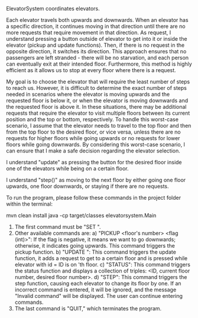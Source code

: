 ElevatorSystem coordinates elevators.

Each elevator travels both upwards and downwards. When an elevator has a specific direction, it continues moving in that direction until there are no more requests that require movement in that direction. As request, I understand pressing a button outside of elevator to get into it or inside the elevator (pickup and update functions). Then, if there is no request in the opposite direction, it switches its direction. This approach ensures that no passengers are left stranded - there will be no starvation, and each person can eventually exit at their intended floor. Furthermore, this method is highly efficient as it allows us to stop at every floor where there is a request.

My goal is to choose the elevator that will require the least number of steps to reach us. However, it is difficult to determine the exact number of steps needed in scenarios where the elevator is moving upwards and the requested floor is below it, or when the elevator is moving downwards and the requested floor is above it. In these situations, there may be additional requests that require the elevator to visit multiple floors between its current position and the top or bottom, respectively.
To handle this worst-case scenario, I assume that the elevator needs to travel to the top floor and then from the top floor to the desired floor, or vice versa, unless there are no requests for higher floors while going upwards or no requests for lower floors while going downwards. By considering this worst-case scenario, I can ensure that I make a safe decision regarding the elevator selection.

I understand "update" as pressing the button for the desired floor inside one of the elevators while being on a certain floor.

I understand "step()" as moving to the next floor by either going one floor upwards, one floor downwards, or staying if there are no requests.

To run the program, please follow these commands in the project folder within the terminal:

mvn clean install
java -cp target/classes elevatorsystem.Main

1. The first command must be "SET <number of elevators> <number of floors>".
2. Other available commands are:
a) "PICKUP <floor's number> <flag (int)>": If the flag is negative, it means we want to go downwards; otherwise, it indicates going upwards. This command triggers the pickup function.
b) "UPDATE <ID> <number of current floor> <number of destination floor>": This command triggers the update function,
it adds a request to get to a certain floor and is pressed while elevator with id = ID is on <number of current floor>'th floor.
c) "STATUS": This command triggers the status function and displays a collection of triples: <ID, current floor number, desired floor number>.
d) "STEP": This command triggers the step function, causing each elevator to change its floor by one.
If an incorrect command is entered, it will be ignored, and the message "Invalid command" will be displayed. The user can continue entering commands.
3. The last command is "QUIT," which terminates the program.